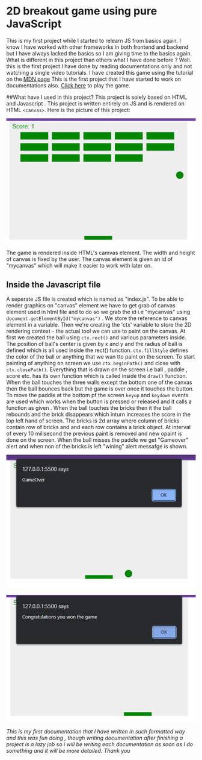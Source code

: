 # 2D breakout game using pure JavaScript

This is my first project while I started to relearn JS from basics again. I know I have worked with other frameworks in both frontend and backend but I have always lacked the basics so I am giving time to the basics again. What is different in this project than others what I have done before ? Well. this is the first project I have done by reading documentations only and not watching a single video tutorials. I have created this game using the tutorial on the [MDN page](https://developer.mozilla.org/en-US/docs/Games/Tutorials/2D_Breakout_game_pure_JavaScript)
This is the first project that I have started to work on documentations also.
[Click here]( https://pratham-sapkota.github.io/2D-Breakout-Game/) to play the game.

##What have I used in this project?
This project is solely based on HTML and Javascript .
This project is written entirely on JS and is rendered on HTML `<canvas>`.
Here is the picture of this project:

![Project overview](/images/2da.png)

The game is rendered inside HTML's camvas element. The width and height of canvas is fixed by the user. The canvas element is given an id of "mycanvas" which will make it easier to work with later on.

## Inside the Javascript file

A seperate JS file is created which is named as "index.js". To be able to render graphics on "canvas" element we have to get grab of canvas element used in html file and to do so we grab the id i.e "mycanvas" using` document.getElementById("mycanvas")` . We store the reference to canvas element in a variable. Then we're creating the 'ctx' variable to store the 2D rendering context - the actual tool we can use to paint on the canvas.
At first we created the ball using `ctx.rect()` and various parameters inside. The position of ball's center is given by x and y and the radius of ball is defined which is all used inside the rect() function. `ctx.fillStyle` defines the color of the ball or anything that we wan tto paint on the screen. To start painting of anything on screen we use `ctx.beginPath()` and close with `ctx.closePath()`. Everything that is drawn on the screen i.e ball , paddle , score etc. has its own function which is called inside the `draw()` function. When the ball touches the three walls except the bottom one of the canvas then the ball bounces back but the game is over once it touches the button. To move the paddle at the bottom pf the screen `keyup` and `keydown` events are used which works when the button is pressed or released and it calls a function as given . When the ball touches the bricks then it the ball rebounds and the brick disappears which inturn increases the score in the top left hand of screen. The bricks is 2d array where column of bricks contain row of bricks and and each row contains a brick object. At interval of every 10 milisecond the previous paint is removed and new opaint is done on the screen. When the ball misses the paddle we get "Gameover" alert and when non of the bricks is left "wining" alert messafge is shown.

![gameover screenshot](/images/2db.png)

![winning screenshot](/images/2dc.png)

_This is my first documentation that I have written in such formatted way and this was fun doing , though writing documentation after finishing a project is a lazy job so i will be writing each documentation as soon as I do something and it will be more detailed. Thank you_

